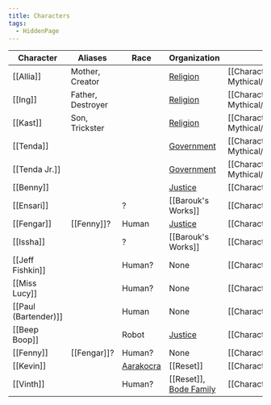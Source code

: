 ```yaml
---
title: Characters
tags:
  - HiddenPage
---
```

| Character | Aliases | Race | Organization | Category |
| ---- | ---- | ---- | ---- | ---- |
| [[Allia]] | Mother, Creator |  | [Religion](Locations/Ondra/Ondra.md) | [[Characters/Historical and Mythical/index\|Historical and Mythical]] |
| [[Ing]] | Father, Destroyer |  | [Religion](Locations/Ondra/Ondra.md) | [[Characters/Historical and Mythical/index\|Historical and Mythical]] |
| [[Kast]] | Son, Trickster |  | [Religion](Locations/Ondra/Ondra.md) | [[Characters/Historical and Mythical/index\|Historical and Mythical]] |
| [[Tenda]] |  |  | [Government](Locations/Ondra/Ondra.md) | [[Characters/Historical and Mythical/index\|Historical and Mythical]] |
| [[Tenda Jr.]] |  |  | [Government](Locations/Ondra/Ondra.md) | [[Characters/Historical and Mythical/index\|Historical and Mythical]] |
| [[Benny]] |  |  | [Justice](Locations/Ondra/Ondra.md) | [[Characters/NPCs/index\|NPCs]] |
| [[Ensari]] |  | ? | [[Barouk's Works]] | [[Characters/NPCs/index\|NPCs]] |
| [[Fengar]] | [[Fenny]]? | Human | [Justice](Locations/Ondra/Ondra.md) | [[Characters/NPCs/index\|NPCs]] |
| [[Issha]] |  | ? | [[Barouk's Works]] | [[Characters/NPCs/index\|NPCs]] |
| [[Jeff Fishkin]] |  | Human? | None | [[Characters/NPCs/index\|NPCs]] |
| [[Miss Lucy]] |  | Human? | None | [[Characters/NPCs/index\|NPCs]] |
| [[Paul (Bartender)]] |  | Human | None | [[Characters/NPCs/index\|NPCs]] |
| [[Beep Boop]] |  | Robot | [Justice](Locations/Ondra/Ondra.md) | [[Characters/Opponents/index\|Opponents]] |
| [[Fenny]] | [[Fengar]]? | Human? | None | [[Characters/Opponents/index\|Opponents]] |
| [[Kevin]] |  | [Aarakocra](https://www.dndbeyond.com/races/4-aarakocra) | [[Reset]] | [[Characters/Opponents/index\|Opponents]] |
| [[Vinth]] |  | Human? | [[Reset]], [Bode Family](Characters/Players/Marius.md) | [[Characters/Opponents/index\|Opponents]] |
